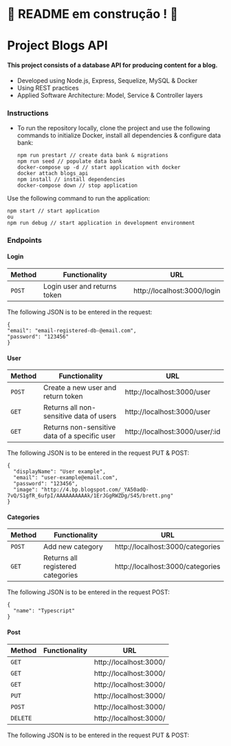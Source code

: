 # :construction: README em construção ! :construction:

# Project Blogs API

#### This project consists of a database API for producing content for a blog.

* Developed using Node.js, Express, Sequelize, MySQL & Docker
* Using REST practices
* Applied Software Architecture: Model, Service & Controller layers

### Instructions
* To run the repository locally, clone the project and use the following commands to initialize Docker, install all dependencies & configure data bank:
  
  ```
  npm run prestart // create data bank & migrations
  npm run seed // populate data bank
  docker-compose up -d // start application with docker
  docker attach blogs_api
  npm install // install dependencies
  docker-compose down // stop application
  ```

Use the following command to run the application:
  ```
  npm start // start application
  ou
  npm run debug // start application in development environment
  ```

### Endpoints
#### Login

  | Method     | Functionality | URL |
  | ----------- | ----------- | ----------- |
  | `POST`   |  Login user and returns token | http://localhost:3000/login |

The following JSON is to be entered in the request:
  ```
  {
  "email": "email-registered-db-@email.com",
  "password": "123456"
  }
  ```

#### User

  | Method     | Functionality | URL |
  | ----------- | ----------- | ----------- |
  | `POST`   | Create a new user and return token | http://localhost:3000/user |
  | `GET`   | Returns all non-sensitive data of users | http://localhost:3000/user |
  | `GET`   | Returns non-sensitive data of a specific user | http://localhost:3000/user/:id |

The following JSON is to be entered in the request PUT & POST:
  ```
  {
    "displayName": "User example",
    "email": "user-example@email.com",
    "password": "123456",
    "image": "http://4.bp.blogspot.com/_YA50adQ-          7vQ/S1gfR_6ufpI/AAAAAAAAAAk/1ErJGgRWZDg/S45/brett.png"
  }
  ```

#### Categories

  | Method     | Functionality | URL |
  | ----------- | ----------- | ----------- |
  | `POST`   | Add new category | http://localhost:3000/categories |
  | `GET`   | Returns all registered categories | http://localhost:3000/categories |

The following JSON is to be entered in the request POST:
  ```
  {
    "name": "Typescript"
  }
  ```

#### Post

  | Method     | Functionality | URL |
  | ----------- | ----------- | ----------- |
  | `GET`   |  | http://localhost:3000/ |
  | `GET`   |  | http://localhost:3000/ |
  | `GET`   |  | http://localhost:3000/ |
  | `PUT`   |  | http://localhost:3000/ |
  | `POST`   |  | http://localhost:3000/ |
  | `DELETE`   |  | http://localhost:3000/ |

The following JSON is to be entered in the request PUT & POST:
  ```

  ```
